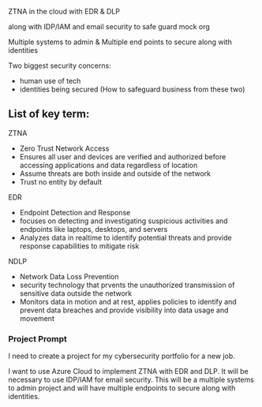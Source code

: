 
ZTNA in the cloud with EDR & DLP

along with IDP/IAM and email security to safe guard mock org

Multiple systems to admin
&
Multiple  end points to secure along with identities

Two biggest security concerns:
- human use of tech
- identities being secured
(How to safeguard business from these two)

## List of key term:
 ZTNA
 - Zero Trust Network Access
 - Ensures all user and devices are verified and authorized before accessing applications and data regardless of location
 - Assume threats are both inside and outside of the network
 - Trust no entity by default

EDR
- Endpoint Detection and Response
- focuses on detecting and investigating suspicious activities and endpoints like laptops, desktops, and servers
- Analyzes data in realtime to identify potential threats and provide response capabilities to mitigate risk

NDLP
- Network Data Loss Prevention
- security technology that prvents the unauthorized transmission of sensitive data outside the network
- Monitors data in motion and at rest, applies policies to identify and prevent data breaches and provide visibility into data usage and movement

### Project Prompt
I need to create a project for my cybersecurity portfolio for a new job.

I want to use Azure Cloud to implement ZTNA with EDR and DLP. It will be necessary to use IDP/IAM for email security. This will be a multiple systems to admin project and will have multiple endpoints to secure along with identities.